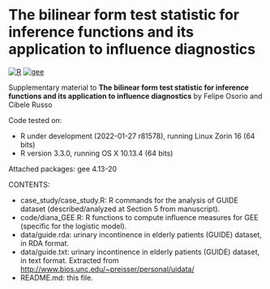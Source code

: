 # The bilinear form test statistic for inference functions and its application to influence diagnostics

[![R](https://img.shields.io/badge/Made%20with-R%20under%20development-success)](https://cran.r-project.org/)
[![gee](https://img.shields.io/badge/gee-4.13--20-orange)](https://cran.r-project.org/package=gee)

Supplementary material to **The bilinear form test statistic for inference functions and its application to influence diagnostics** by Felipe Osorio and Cibele Russo

Code tested on:
- R under development (2022-01-27 r81578), running Linux Zorin 16 (64 bits)
- R version 3.3.0, running OS X 10.13.4 (64 bits)

Attached packages: gee 4.13-20

CONTENTS:
- case_study/case_study.R: R commands for the analysis of GUIDE dataset (described/analyzed at Section 5 from manuscript).
- code/diana_GEE.R: R functions to compute influence measures for GEE (specific for the logistic model).
- data/guide.rda: urinary incontinence in elderly patients (GUIDE) dataset, in RDA format.
- data/guide.txt: urinary incontinence in elderly patients (GUIDE) dataset, in text format. Extracted from http://www.bios.unc.edu/~preisser/personal/uidata/
- README.md: this file.
